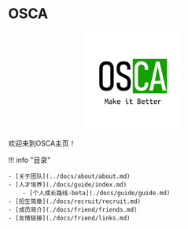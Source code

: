 # OSCA

<center><img src="./index-pic/osca-logo.png" width="200"/></center>


欢迎来到OSCA主页！

!!! info "目录"

    - [关于团队](../docs/about/about.md)
    - [人才培养](./docs/guide/index.md)
        - [个人成长路线-beta](./docs/guide/guide.md)
    - [招生简章](./docs/recruit/recruit.md)
    - [成员简介](./docs/friend/friends.md)
    - [友情链接](./docs/friend/links.md)